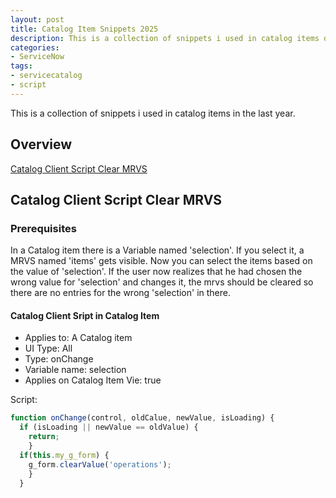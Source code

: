 ```yaml
---
layout: post
title: Catalog Item Snippets 2025
description: This is a collection of snippets i used in catalog items during the year 2025.
categories:
- ServiceNow
tags:
- servicecatalog
- script
---
```


This is a collection of snippets i used in catalog items in the last year.

## Overview
[Catalog Client Script Clear MRVS](#populate-a-field-in-a-multi-row-variable-set-with-the-infromation-from-a-variable-outside-of-that-set)   


## Catalog Client Script Clear MRVS

### Prerequisites

In a Catalog item there is a Variable named 'selection'. If you select it, a MRVS named 'items' gets visible. Now you can select the items based on the value of 'selection'. If the user now realizes that he had chosen the wrong value for 'selection' and changes it, the mrvs should be cleared so there are no entries for the wrong 'selection' in there.

#### Catalog Client Sript in Catalog Item

* Applies to: A Catalog item
* UI Type: All
* Type: onChange
* Variable name: selection
* Applies on Catalog Item Vie: true

Script:

```javascript
function onChange(control, oldCalue, newValue, isLoading) {
  if (isLoading || newValue == oldValue) {
    return;
    }
  if(this.my_g_form) {
    g_form.clearValue('operations');
    }
  }
```